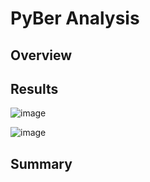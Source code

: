 # PyBer Analysis

## Overview


## Results
   
   ![image](https://user-images.githubusercontent.com/90485451/139782836-b37e8b7e-5366-4bd9-852b-ce9c9aca8edb.png)

   
   ![image](https://user-images.githubusercontent.com/90485451/139782723-90676f5d-2b31-4124-afa8-11f883576572.png)


## Summary
